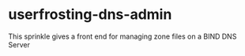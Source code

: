 # userfrosting-dns-admin
This sprinkle gives a front end for managing zone files on a BIND DNS Server
